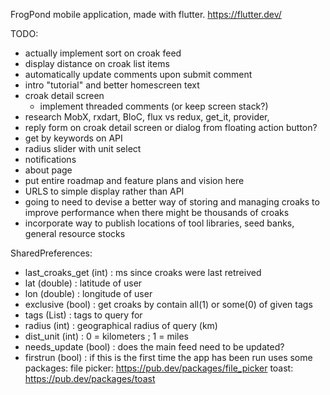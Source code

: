FrogPond mobile application, made with flutter. https://flutter.dev/

TODO:
* actually implement sort on croak feed
* display distance on croak list items
* automatically update comments upon submit comment
* intro "tutorial" and better homescreen text
* croak detail screen
	- implement threaded comments (or keep screen stack?)
* research MobX, rxdart, BloC, flux vs redux, get_it, provider, 
* reply form on croak detail screen or dialog from floating action button?
* get by keywords on API
* radius slider with unit select
* notifications
* about page
* put entire roadmap and feature plans and vision here
* URLS to simple display rather than API
* going to need to devise a better way of storing and managing croaks to improve performance when there might be thousands of croaks 
* incorporate way to publish locations of tool libraries, seed banks, general resource stocks

SharedPreferences:
  * last_croaks_get (int) : ms since croaks were last retreived
  * lat (double) : latitude of user
  * lon (double) : longitude of user
  * exclusive (bool) : get croaks by contain all(1) or some(0) of given tags
  * tags (List<String>) : tags to query for
  * radius (int) : geographical radius of query (km)
  * dist_unit (int) : 0 = kilometers ; 1 = miles
  * needs_update (bool) : does the main feed need to be updated?
  * firstrun (bool) : if this is the first time the app has been run
uses some packages:
  file picker: https://pub.dev/packages/file_picker
  toast: https://pub.dev/packages/toast

